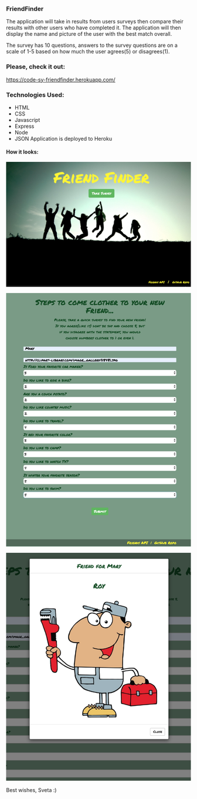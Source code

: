 ### FriendFinder
The application will take in results from users surveys then compare their results with other users who have completed it. The application will then display the name and picture of the user with the best match overall.

The survey has 10 questions, answers to the survey questions are on a scale of 1-5 based on how much the user agrees(5) or disagrees(1).

### Please, check it out:


https://code-sy-friendfinder.herokuapp.com/


### Technologies Used:
- HTML
- CSS
- Javascript
- Express
- Node
- JSON
Application is deployed to Heroku

#### How it looks:

![FriendFinder](/img/FriendFinder.png)

![FriendFinder](/img/surveywithnumbers.png)

![FriendFinder](/img/Friend.png)

Best wishes, 
Sveta :)